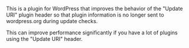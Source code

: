 This is a plugin for WordPress that improves the behavior of the "Update URI" plugin header so that plugin information is no longer sent to wordpress.org during update checks.

This can improve performance significantly if you have a lot of plugins using the "Update URI" header.
